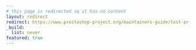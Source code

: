 ```yaml
---
# this page is redirected so it has no content
layout: redirect
redirect: https://www.prestashop-project.org/maintainers-guide/test-pr-and-branches/
_build:
  list: never
featured: true
---
```

